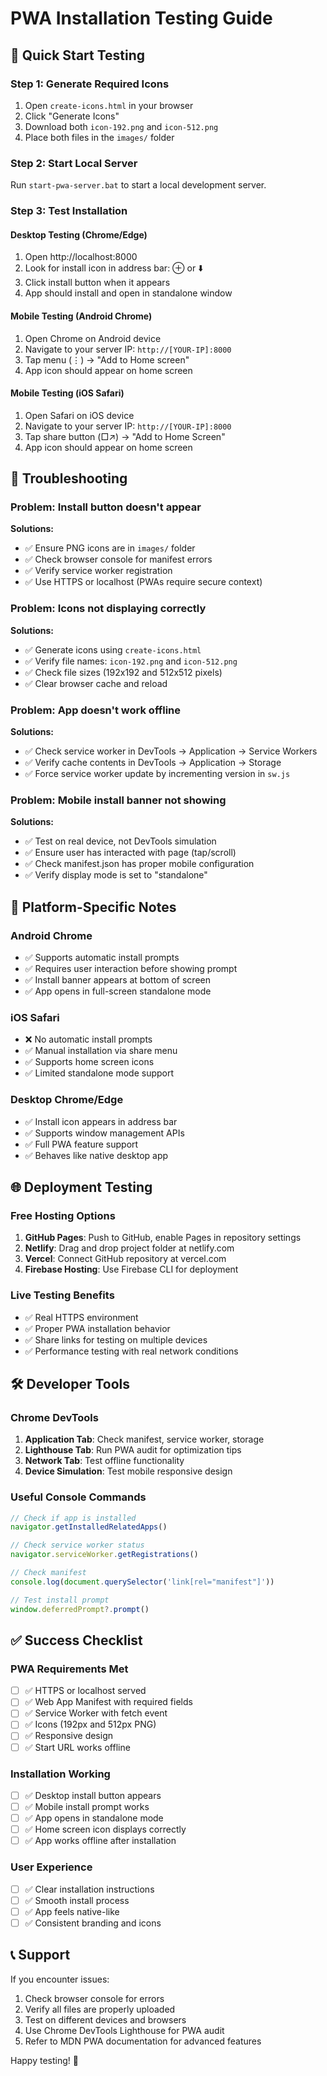 # PWA Installation Testing Guide

## 🚀 Quick Start Testing

### Step 1: Generate Required Icons
1. Open `create-icons.html` in your browser
2. Click "Generate Icons" 
3. Download both `icon-192.png` and `icon-512.png`
4. Place both files in the `images/` folder

### Step 2: Start Local Server
Run `start-pwa-server.bat` to start a local development server.

### Step 3: Test Installation

#### **Desktop Testing (Chrome/Edge)**
1. Open http://localhost:8000
2. Look for install icon in address bar: ⊕ or ⬇️
3. Click install button when it appears
4. App should install and open in standalone window

#### **Mobile Testing (Android Chrome)**
1. Open Chrome on Android device
2. Navigate to your server IP: `http://[YOUR-IP]:8000`
3. Tap menu (⋮) → "Add to Home screen"
4. App icon should appear on home screen

#### **Mobile Testing (iOS Safari)**
1. Open Safari on iOS device  
2. Navigate to your server IP: `http://[YOUR-IP]:8000`
3. Tap share button (□↗) → "Add to Home Screen"
4. App icon should appear on home screen

## 🔧 Troubleshooting

### Problem: Install button doesn't appear
**Solutions:**
- ✅ Ensure PNG icons are in `images/` folder
- ✅ Check browser console for manifest errors
- ✅ Verify service worker registration
- ✅ Use HTTPS or localhost (PWAs require secure context)

### Problem: Icons not displaying correctly
**Solutions:**
- ✅ Generate icons using `create-icons.html`
- ✅ Verify file names: `icon-192.png` and `icon-512.png`
- ✅ Check file sizes (192x192 and 512x512 pixels)
- ✅ Clear browser cache and reload

### Problem: App doesn't work offline
**Solutions:**
- ✅ Check service worker in DevTools → Application → Service Workers
- ✅ Verify cache contents in DevTools → Application → Storage
- ✅ Force service worker update by incrementing version in `sw.js`

### Problem: Mobile install banner not showing
**Solutions:**
- ✅ Test on real device, not DevTools simulation
- ✅ Ensure user has interacted with page (tap/scroll)
- ✅ Check manifest.json has proper mobile configuration
- ✅ Verify display mode is set to "standalone"

## 📱 Platform-Specific Notes

### **Android Chrome**
- ✅ Supports automatic install prompts
- ✅ Requires user interaction before showing prompt
- ✅ Install banner appears at bottom of screen
- ✅ App opens in full-screen standalone mode

### **iOS Safari**
- ❌ No automatic install prompts
- ✅ Manual installation via share menu
- ✅ Supports home screen icons
- ✅ Limited standalone mode support

### **Desktop Chrome/Edge**
- ✅ Install icon appears in address bar
- ✅ Supports window management APIs
- ✅ Full PWA feature support
- ✅ Behaves like native desktop app

## 🌐 Deployment Testing

### Free Hosting Options
1. **GitHub Pages**: Push to GitHub, enable Pages in repository settings
2. **Netlify**: Drag and drop project folder at netlify.com
3. **Vercel**: Connect GitHub repository at vercel.com
4. **Firebase Hosting**: Use Firebase CLI for deployment

### Live Testing Benefits
- ✅ Real HTTPS environment
- ✅ Proper PWA installation behavior
- ✅ Share links for testing on multiple devices
- ✅ Performance testing with real network conditions

## 🛠️ Developer Tools

### Chrome DevTools
1. **Application Tab**: Check manifest, service worker, storage
2. **Lighthouse Tab**: Run PWA audit for optimization tips
3. **Network Tab**: Test offline functionality
4. **Device Simulation**: Test mobile responsive design

### Useful Console Commands
```javascript
// Check if app is installed
navigator.getInstalledRelatedApps()

// Check service worker status
navigator.serviceWorker.getRegistrations()

// Check manifest
console.log(document.querySelector('link[rel="manifest"]'))

// Test install prompt
window.deferredPrompt?.prompt()
```

## ✅ Success Checklist

### PWA Requirements Met
- [ ] ✅ HTTPS or localhost served
- [ ] ✅ Web App Manifest with required fields
- [ ] ✅ Service Worker with fetch event
- [ ] ✅ Icons (192px and 512px PNG)
- [ ] ✅ Responsive design
- [ ] ✅ Start URL works offline

### Installation Working
- [ ] ✅ Desktop install button appears
- [ ] ✅ Mobile install prompt works
- [ ] ✅ App opens in standalone mode
- [ ] ✅ Home screen icon displays correctly
- [ ] ✅ App works offline after installation

### User Experience
- [ ] ✅ Clear installation instructions
- [ ] ✅ Smooth install process
- [ ] ✅ App feels native-like
- [ ] ✅ Consistent branding and icons

## 📞 Support

If you encounter issues:
1. Check browser console for errors
2. Verify all files are properly uploaded
3. Test on different devices and browsers
4. Use Chrome DevTools Lighthouse for PWA audit
5. Refer to MDN PWA documentation for advanced features

Happy testing! 🎉
